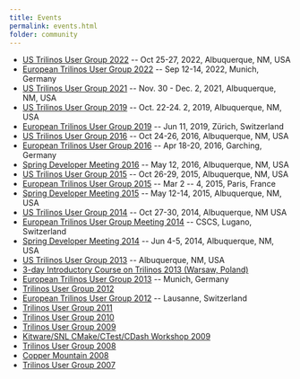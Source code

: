 ```yaml
---
title: Events
permalink: events.html
folder: community
---
```


*   [US Trilinos User Group 2022](trilinos_user-developer_group_meeting_2022.html) -- Oct 25-27, 2022, Albuquerque, NM, USA
*   [European Trilinos User Group 2022](european_trilinos_user_group_meeting_2022.html) -- Sep 12-14, 2022, Munich, Germany
*   [US Trilinos User Group 2021](trilinos_user-developer_group_meeting_2021.html) -- Nov. 30 - Dec. 2, 2021, Albuquerque, NM, USA
*   [US Trilinos User Group 2019](trilinos_user-developer_group_meeting_2019.html) -- Oct. 22-24. 2, 2019, Albuquerque, NM, USA
*   [European Trilinos User Group 2019](european_trilinos_user_group_meeting_2019.html) -- Jun 11, 2019, Zürich, Switzerland
*   [US Trilinos User Group 2016](trilinos_user-developer_group_meeting_2016.html) -- Oct 24-26, 2016, Albuquerque, NM, USA
*   [European Trilinos User Group 2016](european_trilinos_user_group_meeting_2016.html) -- Apr 18-20, 2016, Garching, Germany
*   [Spring Developer Meeting 2016](spring_developer_meeting_2016.html) -- May 12, 2016, Albuquerque, NM, USA
*   [US Trilinos User Group 2015](trilinos_user_group_meeting_2015.html) -- Oct 26-29, 2015, Albuquerque, NM, USA
*   [European Trilinos User Group 2015](european_trilinos_user_group_meeting_2015.html) -- Mar 2 -- 4, 2015, Paris, France
*   [Spring Developer Meeting 2015](spring_developer_meeting_2015.html) -- May 12-14, 2015, Albuquerque, NM, USA
*   [US Trilinos User Group 2014](trilinos_user_group_meeting_2014.html) -- Oct 27-30, 2014, Albuquerque, NM USA
*   [European Trilinos User Group Meeting 2014](european_trilinos_user_group_meeting_2014.html) -- CSCS, Lugano, Switzerland
*   [Spring Developer Meeting 2014](spring_developer_meeting_2014.html) -- Jun 4-5, 2014, Albuquerque, NM, USA
*   [US Trilinos User Group 2013](trilinos_user_group_meeting_2013.html) -- Albuquerque, NM, USA
*   [3-day Introductory Course on Trilinos 2013 (Warsaw, Poland)](3-day_introductory_course_on_trilinos.html)
*   [European Trilinos User Group 2013](european_trilinos_user_group_meeting_2013.html) -- Munich, Germany
*   [Trilinos User Group 2012](trilinos_user_group_meeting_2012.html)
*   [European Trilinos User Group 2012](european_trilinos_user_group_meeting_2012.html) -- Lausanne, Switzerland
*   [Trilinos User Group 2011](trilinos_user_group_meeting_2011.html)
*   [Trilinos User Group 2010](trilinos_user_group_meeting_2010.html)
*   [Trilinos User Group 2009](trilinos_user_group_meeting_2009.html)
*   [Kitware/SNL CMake/CTest/CDash Workshop 2009](kitwaresnl-cmakectestcdash-workshop.html)
*   [Trilinos User Group 2008](trilinos_user_group_meeting_2008.html)
*   [Copper Mountain 2008](copper_mountain_conference_2008.html)
*   [Trilinos User Group 2007](trilinos_user_group_meeting_2007.html)
